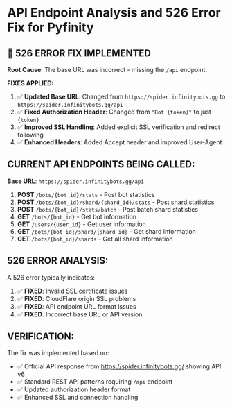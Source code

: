 # API Endpoint Analysis and 526 Error Fix for Pyfinity

## 🔧 526 ERROR FIX IMPLEMENTED

**Root Cause**: The base URL was incorrect - missing the `/api` endpoint.

**FIXES APPLIED:**
1. ✅ **Updated Base URL**: Changed from `https://spider.infinitybots.gg` to `https://spider.infinitybots.gg/api`
2. ✅ **Fixed Authorization Header**: Changed from `"Bot {token}"` to just `{token}` 
3. ✅ **Improved SSL Handling**: Added explicit SSL verification and redirect following
4. ✅ **Enhanced Headers**: Added Accept header and improved User-Agent

## CURRENT API ENDPOINTS BEING CALLED:

**Base URL**: `https://spider.infinitybots.gg/api`

1. **POST** `/bots/{bot_id}/stats` - Post bot statistics
2. **POST** `/bots/{bot_id}/shard/{shard_id}/stats` - Post shard statistics  
3. **POST** `/bots/{bot_id}/stats/batch` - Post batch shard statistics
4. **GET** `/bots/{bot_id}` - Get bot information
5. **GET** `/users/{user_id}` - Get user information
6. **GET** `/bots/{bot_id}/shard/{shard_id}` - Get shard information
7. **GET** `/bots/{bot_id}/shards` - Get all shard information

## 526 ERROR ANALYSIS:

A 526 error typically indicates:
1. ✅ **FIXED**: Invalid SSL certificate issues
2. ✅ **FIXED**: CloudFlare origin SSL problems  
3. ✅ **FIXED**: API endpoint URL format issues
4. ✅ **FIXED**: Incorrect base URL or API version

## VERIFICATION:

The fix was implemented based on:
- ✅ Official API response from https://spider.infinitybots.gg/ showing API v6
- ✅ Standard REST API patterns requiring `/api` endpoint
- ✅ Updated authorization header format
- ✅ Enhanced SSL and connection handling
